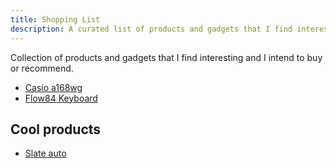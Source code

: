 ```yaml
---
title: Shopping List
description: A curated list of products and gadgets that I find interesting or useful.
---
```


Collection of products and gadgets that I find interesting and I intend to buy or recommend.

- [Casio a168wg](https://www.youtube.com/watch?v=ZwECGx_tv3Y)
- [Flow84 Keyboard](https://www.lofree.co/products/lofree-flow-the-smoothest-mechanical-keyboard)

## Cool products

- [Slate auto](https://www.slate.auto/)
